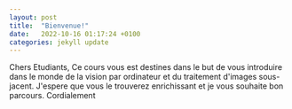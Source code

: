 ```yaml
---
layout: post
title:  "Bienvenue!"
date:   2022-10-16 01:17:24 +0100
categories: jekyll update
---
```



Chers Etudiants,
Ce cours vous est destines dans le but de vous introduire dans le monde de la vision par ordinateur et du traitement d'images sous-jacent.
J'espere que vous le trouverez enrichissant et je vous souhaite bon parcours.
Cordialement
